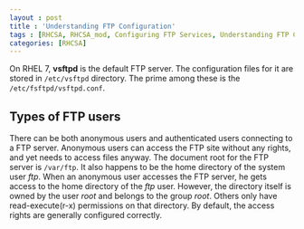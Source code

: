 ```yaml
---
layout : post
title : 'Understanding FTP Configuration'
tags : [RHCSA, RHCSA_mod, Configuring FTP Services, Understanding FTP Configuration]
categories: [RHCSA]
---
```



On RHEL 7, **vsftpd** is the default FTP server. The configuration files
for it are stored in `/etc/vsftpd` directory. The prime among these is
the `/etc/fsftpd/vsftpd.conf`.

## Types of FTP users

There can be both anonymous users and authenticated users connecting to
a FTP server. Anonymous users can access the FTP site without any
rights, and yet needs to access files anyway. The document root for the
FTP server is `/var/ftp`. It also happens to be the home directory of
the system user *ftp*. When an anonymous user accesses the FTP server,
he gets access to the home directory of the *ftp* user. However, the
directory itself is owned by the user *root* and belongs to the group
*root*. Others only have read-execute(r-x) permissions on that
directory. By default, the access rights are generally configured
correctly.
